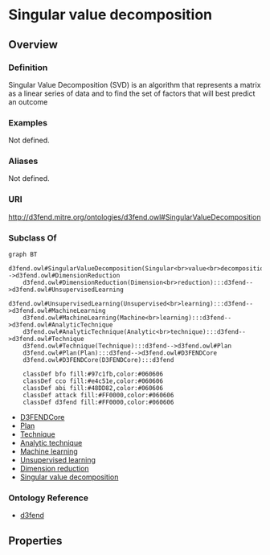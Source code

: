 # Singular value decomposition

## Overview

### Definition
Singular Value Decomposition (SVD) is an algorithm that represents a matrix as a linear series of data and to find the set of factors that will best predict an outcome

### Examples
Not defined.

### Aliases
Not defined.

### URI
http://d3fend.mitre.org/ontologies/d3fend.owl#SingularValueDecomposition

### Subclass Of
```mermaid
graph BT
    d3fend.owl#SingularValueDecomposition(Singular<br>value<br>decomposition):::d3fend-->d3fend.owl#DimensionReduction
    d3fend.owl#DimensionReduction(Dimension<br>reduction):::d3fend-->d3fend.owl#UnsupervisedLearning
    d3fend.owl#UnsupervisedLearning(Unsupervised<br>learning):::d3fend-->d3fend.owl#MachineLearning
    d3fend.owl#MachineLearning(Machine<br>learning):::d3fend-->d3fend.owl#AnalyticTechnique
    d3fend.owl#AnalyticTechnique(Analytic<br>technique):::d3fend-->d3fend.owl#Technique
    d3fend.owl#Technique(Technique):::d3fend-->d3fend.owl#Plan
    d3fend.owl#Plan(Plan):::d3fend-->d3fend.owl#D3FENDCore
    d3fend.owl#D3FENDCore(D3FENDCore):::d3fend
    
    classDef bfo fill:#97c1fb,color:#060606
    classDef cco fill:#e4c51e,color:#060606
    classDef abi fill:#48DD82,color:#060606
    classDef attack fill:#FF0000,color:#060606
    classDef d3fend fill:#FF0000,color:#060606
```

- [D3FENDCore](/docs/ontology/reference/model/D3FENDCore/D3FENDCore.md)
- [Plan](/docs/ontology/reference/model/D3FENDCore/Plan/Plan.md)
- [Technique](/docs/ontology/reference/model/D3FENDCore/Plan/Technique/Technique.md)
- [Analytic technique](/docs/ontology/reference/model/D3FENDCore/Plan/Technique/Analytic%20technique/Analytic%20technique.md)
- [Machine learning](/docs/ontology/reference/model/D3FENDCore/Plan/Technique/Analytic%20technique/Machine%20learning/Machine%20learning.md)
- [Unsupervised learning](/docs/ontology/reference/model/D3FENDCore/Plan/Technique/Analytic%20technique/Machine%20learning/Unsupervised%20learning/Unsupervised%20learning.md)
- [Dimension reduction](/docs/ontology/reference/model/D3FENDCore/Plan/Technique/Analytic%20technique/Machine%20learning/Unsupervised%20learning/Dimension%20reduction/Dimension%20reduction.md)
- [Singular value decomposition](/docs/ontology/reference/model/D3FENDCore/Plan/Technique/Analytic%20technique/Machine%20learning/Unsupervised%20learning/Dimension%20reduction/Singular%20value%20decomposition/Singular%20value%20decomposition.md)


### Ontology Reference
- [d3fend](http://d3fend.mitre.org/ontologies/d3fend.owl#)

## Properties
